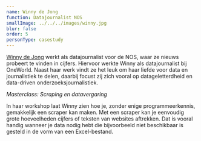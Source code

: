 ```yaml
---
name: Winny de Jong
function: Datajournalist NOS
smallImage: ../../../images/winny.jpg
blur: false
order: 5
personType: casestudy
---
```

[Winny de Jong](https://twitter.com/winnydejong) werkt als datajournalist voor de NOS, waar ze nieuws probeert te vinden in cijfers. Hiervoor werkte Winny als datajournalist bij OneWorld. Naast haar werk vindt ze het leuk om haar liefde voor data en journalistiek te delen, daarbij focust zij zich vooral op datageletterdheid en data-driven onderzoeksjournalistiek.

*Masterclass: Scraping en datavergaring*

In haar workshop laat Winny zien hoe je, zonder enige programmeerkennis, gemakkelijk een scraper kan maken. Met een scraper kan je eenvoudig grote hoeveelheden cijfers of teksten van websites aftrekken. Dat is vooral handig wanneer je data nodig hebt die bijvoorbeeld niet beschikbaar is gesteld in de vorm van een Excel-bestand. 